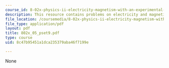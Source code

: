 ```yaml
---
course_id: 8-02x-physics-ii-electricity-magnetism-with-an-experimental-focus-spring-2005
description: This resource contains problems on electricity and magnetism.
file_location: /coursemedia/8-02x-physics-ii-electricity-magnetism-with-an-experimental-focus-spring-2005/8c47b95451a1dca235379aba46f7199e_802x_05_pset9.pdf
file_type: application/pdf
layout: pdf
title: 802x_05_pset9.pdf
type: course
uid: 8c47b95451a1dca235379aba46f7199e

---
```

None